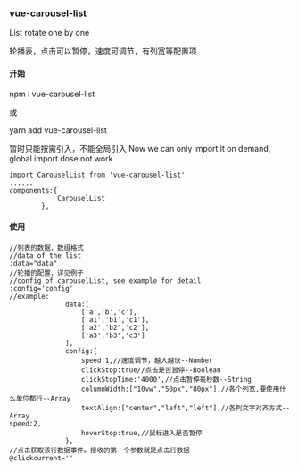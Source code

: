 ### vue-carousel-list
List rotate one by one 

轮播表，点击可以暂停，速度可调节，有列宽等配置项




#### 开始

npm i vue-carousel-list

或

yarn add vue-carousel-list

暂时只能按需引入，不能全局引入
Now we can only import it on demand, global import dose not work

```
import CarouselList from 'vue-carousel-list'
......
components:{
            CarouselList
        },
```



#### 使用

```
//列表的数据，数组格式
//data of the list
:data="data"
//轮播的配置，详见例子
//config of carouselList, see example for detail
:config='config'
//example:
              data:[
                  ['a','b','c'],
                  ['a1','b1','c1'],
                  ['a2','b2','c2'],
                  ['a3','b3','c3']
              ],
              config:{
                  speed:1,//速度调节，越大越快--Number
                  clickStop:true//点击是否暂停--Boolean
                  clickStopTime:'4000',//点击暂停毫秒数--String
                  columnWidth:["10vw","50px","80px"],//各个列宽,要使用什么单位都行--Array
                  textAlign:["center","left","left"],//各列文字对齐方式--Array
speed:2,
                  hoverStop:true,//鼠标进入是否暂停
              },
//点击获取该行数据事件。接收的第一个参数就是点击行数据
@clickcurrent=''
```

